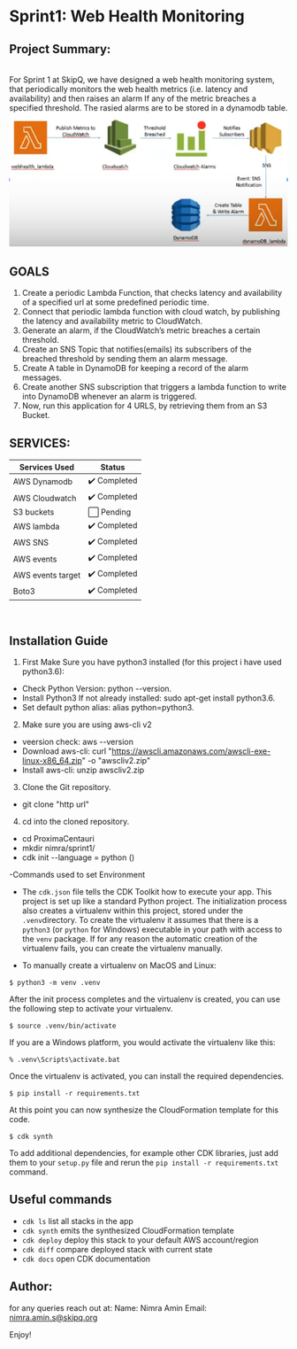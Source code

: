 
# Sprint1: Web Health Monitoring 
## Project Summary:
<br/> For Sprint 1 at SkipQ, we have designed a web health monitoring system, that periodically monitors the web health metrics (i.e. latency and availability) and then raises an alarm If any of the metric breaches a specified threshold. The rasied alarms are to be stored in a dynamodb table.
<br/>
![Alt text](./architecture.png "Title")
<br/>
## GOALS
1. Create a periodic Lambda Function, that checks latency and availability of a specified url at some predefined periodic time.
2. Connect that periodic lambda function with cloud watch, by publishing the latency and availability metric to CloudWatch.
3. Generate an alarm, if the CloudWatch’s metric breaches a certain threshold.
4. Create an SNS Topic that notifies(emails) its subscribers of the breached threshold by sending them an alarm message.
5. Create A table in DynamoDB for keeping a record of the alarm messages.
6. Create another SNS subscription that triggers a lambda function to write into DynamoDB whenever an alarm is triggered.
7. Now, run this application for 4 URLS, by retrieving them from an S3 Bucket.

## SERVICES:
Services Used | Status
------------- | ------------- 
AWS Dynamodb |  :heavy_check_mark: Completed
AWS Cloudwatch | :heavy_check_mark: Completed
S3 buckets | :white_large_square: Pending
AWS lambda | :heavy_check_mark: Completed
AWS SNS | :heavy_check_mark: Completed
AWS events | :heavy_check_mark: Completed
AWS events target | :heavy_check_mark: Completed
Boto3 | :heavy_check_mark: Completed
<br/>

## Installation Guide
1. First Make Sure you have python3 installed (for this project i have used python3.6):
  - Check Python Version: python --version.
  - Install Python3 If not already installed: sudo apt-get install python3.6.
  - Set default python alias: alias python=python3. 
2. Make sure you are using aws-cli v2
  - veersion check:  aws --version
  - Download aws-cli: curl "https://awscli.amazonaws.com/awscli-exe-linux-x86_64.zip" -o "awscliv2.zip"
  - Install aws-cli: unzip awscliv2.zip
3. Clone the Git repository.
  - git clone "http url"
4. cd into the cloned repository.
  - cd ProximaCentauri
  - mkdir nimra/sprint1/
  - cdk init --language = python ()

  -Commands used to set Environment

  - The `cdk.json` file tells the CDK Toolkit how to execute your app. This project is set up like a standard Python project.  The initialization process also creates a virtualenv within this project, stored under the `.venv`directory.  To create the virtualenv it assumes that there is a `python3`
(or `python` for Windows) executable in your path with access to the `venv` package. If for any reason the automatic creation of the virtualenv fails,
you can create the virtualenv manually.

  - To manually create a virtualenv on MacOS and Linux:

```
$ python3 -m venv .venv
```

After the init process completes and the virtualenv is created, you can use the following
step to activate your virtualenv.

```
$ source .venv/bin/activate
```

If you are a Windows platform, you would activate the virtualenv like this:

```
% .venv\Scripts\activate.bat
```

Once the virtualenv is activated, you can install the required dependencies.

```
$ pip install -r requirements.txt
```

At this point you can now synthesize the CloudFormation template for this code.

```
$ cdk synth
```

To add additional dependencies, for example other CDK libraries, just add
them to your `setup.py` file and rerun the `pip install -r requirements.txt`
command.

## Useful commands

 * `cdk ls`          list all stacks in the app
 * `cdk synth`       emits the synthesized CloudFormation template
 * `cdk deploy`      deploy this stack to your default AWS account/region
 * `cdk diff`        compare deployed stack with current state
 * `cdk docs`        open CDK documentation

## Author: 
for any queries reach out at:
Name: Nimra Amin
Email: nimra.amin.s@skipq.org

Enjoy!
